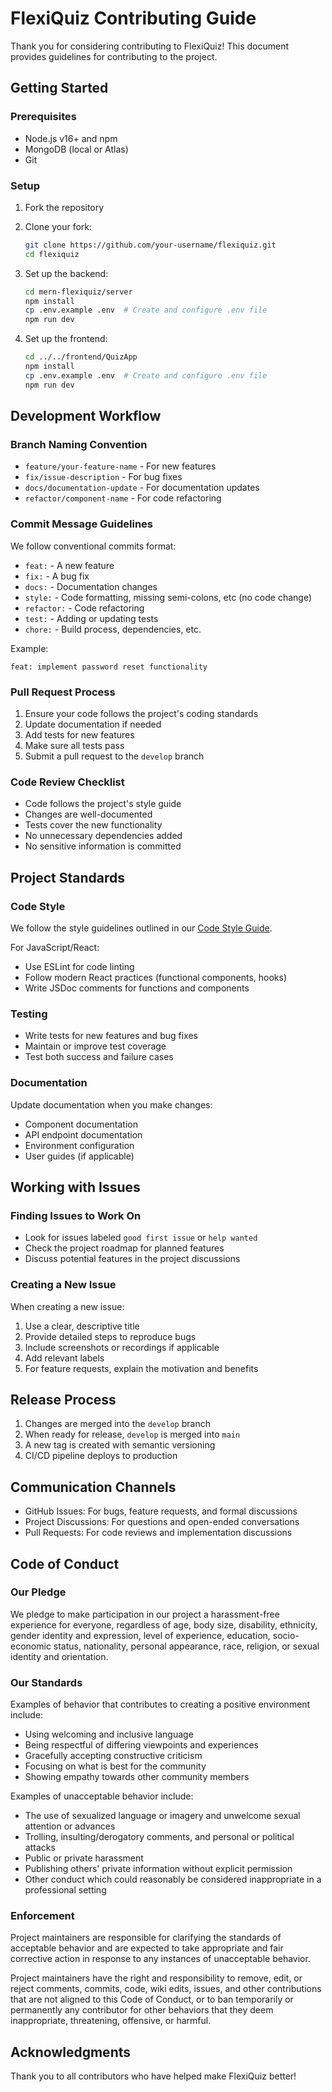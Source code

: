 # FlexiQuiz Contributing Guide

Thank you for considering contributing to FlexiQuiz! This document provides guidelines for contributing to the project.

## Getting Started

### Prerequisites

- Node.js v16+ and npm
- MongoDB (local or Atlas)
- Git

### Setup

1. Fork the repository
2. Clone your fork:
   ```bash
   git clone https://github.com/your-username/flexiquiz.git
   cd flexiquiz
   ```

3. Set up the backend:
   ```bash
   cd mern-flexiquiz/server
   npm install
   cp .env.example .env  # Create and configure .env file
   npm run dev
   ```

4. Set up the frontend:
   ```bash
   cd ../../frontend/QuizApp
   npm install
   cp .env.example .env  # Create and configure .env file
   npm run dev
   ```

## Development Workflow

### Branch Naming Convention

- `feature/your-feature-name` - For new features
- `fix/issue-description` - For bug fixes
- `docs/documentation-update` - For documentation updates
- `refactor/component-name` - For code refactoring

### Commit Message Guidelines

We follow conventional commits format:

- `feat:` - A new feature
- `fix:` - A bug fix
- `docs:` - Documentation changes
- `style:` - Code formatting, missing semi-colons, etc (no code change)
- `refactor:` - Code refactoring
- `test:` - Adding or updating tests
- `chore:` - Build process, dependencies, etc.

Example:
```
feat: implement password reset functionality
```

### Pull Request Process

1. Ensure your code follows the project's coding standards
2. Update documentation if needed
3. Add tests for new features
4. Make sure all tests pass
5. Submit a pull request to the `develop` branch

### Code Review Checklist

- Code follows the project's style guide
- Changes are well-documented
- Tests cover the new functionality
- No unnecessary dependencies added
- No sensitive information is committed

## Project Standards

### Code Style

We follow the style guidelines outlined in our [Code Style Guide](./code-style-guide.md).

For JavaScript/React:
- Use ESLint for code linting
- Follow modern React practices (functional components, hooks)
- Write JSDoc comments for functions and components

### Testing

- Write tests for new features and bug fixes
- Maintain or improve test coverage
- Test both success and failure cases

### Documentation

Update documentation when you make changes:

- Component documentation
- API endpoint documentation
- Environment configuration
- User guides (if applicable)

## Working with Issues

### Finding Issues to Work On

- Look for issues labeled `good first issue` or `help wanted`
- Check the project roadmap for planned features
- Discuss potential features in the project discussions

### Creating a New Issue

When creating a new issue:

1. Use a clear, descriptive title
2. Provide detailed steps to reproduce bugs
3. Include screenshots or recordings if applicable
4. Add relevant labels
5. For feature requests, explain the motivation and benefits

## Release Process

1. Changes are merged into the `develop` branch
2. When ready for release, `develop` is merged into `main`
3. A new tag is created with semantic versioning
4. CI/CD pipeline deploys to production

## Communication Channels

- GitHub Issues: For bugs, feature requests, and formal discussions
- Project Discussions: For questions and open-ended conversations
- Pull Requests: For code reviews and implementation discussions

## Code of Conduct

### Our Pledge

We pledge to make participation in our project a harassment-free experience for everyone, regardless of age, body size, disability, ethnicity, gender identity and expression, level of experience, education, socio-economic status, nationality, personal appearance, race, religion, or sexual identity and orientation.

### Our Standards

Examples of behavior that contributes to creating a positive environment include:
- Using welcoming and inclusive language
- Being respectful of differing viewpoints and experiences
- Gracefully accepting constructive criticism
- Focusing on what is best for the community
- Showing empathy towards other community members

Examples of unacceptable behavior include:
- The use of sexualized language or imagery and unwelcome sexual attention or advances
- Trolling, insulting/derogatory comments, and personal or political attacks
- Public or private harassment
- Publishing others' private information without explicit permission
- Other conduct which could reasonably be considered inappropriate in a professional setting

### Enforcement

Project maintainers are responsible for clarifying the standards of acceptable behavior and are expected to take appropriate and fair corrective action in response to any instances of unacceptable behavior.

Project maintainers have the right and responsibility to remove, edit, or reject comments, commits, code, wiki edits, issues, and other contributions that are not aligned to this Code of Conduct, or to ban temporarily or permanently any contributor for other behaviors that they deem inappropriate, threatening, offensive, or harmful.

## Acknowledgments

Thank you to all contributors who have helped make FlexiQuiz better!